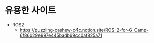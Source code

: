 # 유용한 사이트

- ROS2
  - https://puzzling-cashew-c4c.notion.site/ROS-2-for-G-Camp-6f86b29e997e445badb69cc0af825a71